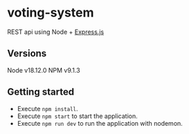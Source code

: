 # voting-system

REST api using Node + [Express.js](https://expressjs.com/)

## Versions

Node v18.12.0
NPM v9.1.3

## Getting started

- Execute `npm install`.
- Execute `npm start` to start the application.
- Execute `npm run dev` to run the application with nodemon.
